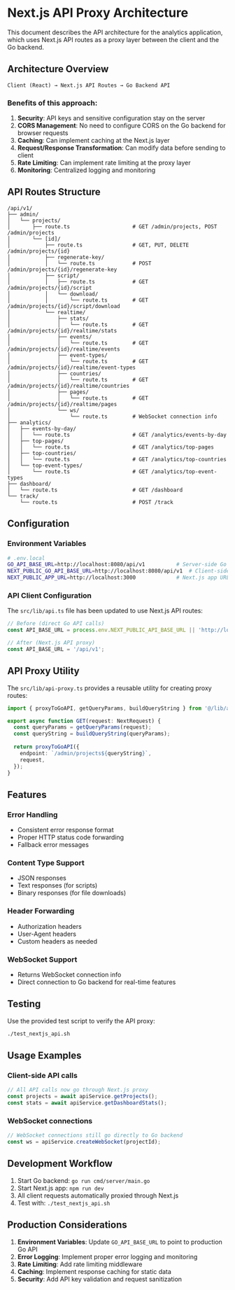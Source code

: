 # Next.js API Proxy Architecture

This document describes the API architecture for the analytics application, which uses Next.js API routes as a proxy layer between the client and the Go backend.

## Architecture Overview

```
Client (React) → Next.js API Routes → Go Backend API
```

### Benefits of this approach:

1. **Security**: API keys and sensitive configuration stay on the server
2. **CORS Management**: No need to configure CORS on the Go backend for browser requests
3. **Caching**: Can implement caching at the Next.js layer
4. **Request/Response Transformation**: Can modify data before sending to client
5. **Rate Limiting**: Can implement rate limiting at the proxy layer
6. **Monitoring**: Centralized logging and monitoring

## API Routes Structure

```
/api/v1/
├── admin/
│   └── projects/
│       ├── route.ts                    # GET /admin/projects, POST /admin/projects
│       └── [id]/
│           ├── route.ts                # GET, PUT, DELETE /admin/projects/{id}
│           ├── regenerate-key/
│           │   └── route.ts            # POST /admin/projects/{id}/regenerate-key
│           ├── script/
│           │   ├── route.ts            # GET /admin/projects/{id}/script
│           │   └── download/
│           │       └── route.ts        # GET /admin/projects/{id}/script/download
│           └── realtime/
│               ├── stats/
│               │   └── route.ts        # GET /admin/projects/{id}/realtime/stats
│               ├── events/
│               │   └── route.ts        # GET /admin/projects/{id}/realtime/events
│               ├── event-types/
│               │   └── route.ts        # GET /admin/projects/{id}/realtime/event-types
│               ├── countries/
│               │   └── route.ts        # GET /admin/projects/{id}/realtime/countries
│               ├── pages/
│               │   └── route.ts        # GET /admin/projects/{id}/realtime/pages
│               └── ws/
│                   └── route.ts        # WebSocket connection info
├── analytics/
│   ├── events-by-day/
│   │   └── route.ts                    # GET /analytics/events-by-day
│   ├── top-pages/
│   │   └── route.ts                    # GET /analytics/top-pages
│   ├── top-countries/
│   │   └── route.ts                    # GET /analytics/top-countries
│   └── top-event-types/
│       └── route.ts                    # GET /analytics/top-event-types
├── dashboard/
│   └── route.ts                        # GET /dashboard
└── track/
    └── route.ts                        # POST /track
```

## Configuration

### Environment Variables

```bash
# .env.local
GO_API_BASE_URL=http://localhost:8080/api/v1          # Server-side Go API URL
NEXT_PUBLIC_GO_API_BASE_URL=http://localhost:8080/api/v1  # Client-side Go API URL (for WebSocket)
NEXT_PUBLIC_APP_URL=http://localhost:3000             # Next.js app URL
```

### API Client Configuration

The `src/lib/api.ts` file has been updated to use Next.js API routes:

```typescript
// Before (direct Go API calls)
const API_BASE_URL = process.env.NEXT_PUBLIC_API_BASE_URL || 'http://localhost:8080/api/v1';

// After (Next.js API proxy)
const API_BASE_URL = '/api/v1';
```

## API Proxy Utility

The `src/lib/api-proxy.ts` provides a reusable utility for creating proxy routes:

```typescript
import { proxyToGoAPI, getQueryParams, buildQueryString } from '@/lib/api-proxy';

export async function GET(request: NextRequest) {
  const queryParams = getQueryParams(request);
  const queryString = buildQueryString(queryParams);
  
  return proxyToGoAPI({
    endpoint: `/admin/projects${queryString}`,
    request,
  });
}
```

## Features

### Error Handling
- Consistent error response format
- Proper HTTP status code forwarding
- Fallback error messages

### Content Type Support
- JSON responses
- Text responses (for scripts)
- Binary responses (for file downloads)

### Header Forwarding
- Authorization headers
- User-Agent headers
- Custom headers as needed

### WebSocket Support
- Returns WebSocket connection info
- Direct connection to Go backend for real-time features

## Testing

Use the provided test script to verify the API proxy:

```bash
./test_nextjs_api.sh
```

## Usage Examples

### Client-side API calls
```typescript
// All API calls now go through Next.js proxy
const projects = await apiService.getProjects();
const stats = await apiService.getDashboardStats();
```

### WebSocket connections
```typescript
// WebSocket connections still go directly to Go backend
const ws = apiService.createWebSocket(projectId);
```

## Development Workflow

1. Start Go backend: `go run cmd/server/main.go`
2. Start Next.js app: `npm run dev`
3. All client requests automatically proxied through Next.js
4. Test with: `./test_nextjs_api.sh`

## Production Considerations

1. **Environment Variables**: Update `GO_API_BASE_URL` to point to production Go API
2. **Error Logging**: Implement proper error logging and monitoring
3. **Rate Limiting**: Add rate limiting middleware
4. **Caching**: Implement response caching for static data
5. **Security**: Add API key validation and request sanitization
